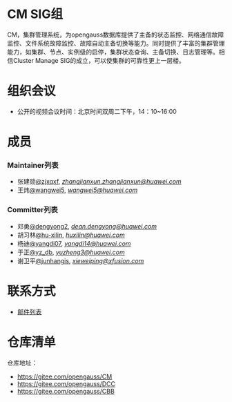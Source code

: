 # CM SIG组

CM，集群管理系统，为opengauss数据库提供了主备的状态监控、网络通信故障监控、文件系统故障监控、故障自动主备切换等能力。同时提供了丰富的集群管理能力，如集群、节点、实例级的启停，集群状态查询、主备切换、日志管理等。相信Cluster Manage SIG的成立，可以使集群的可靠性更上一层楼。

# 组织会议

- 公开的视频会议时间：北京时间双周二下午，14：10~16:00

# 成员

### Maintainer列表

- 张建勋[@zjxqxf](https://gitee.com/zjxqxf), *zhangjianxun.zhangjianxun@huawei.com*
- 王炜[@wangwei5](https://gitee.com/wangwei5), *wangwei5@huawei.com*


### Committer列表

  - 邓勇[@dengyong2](https://gitee.com/dengyong2), *dean.dengyong@huawei.com*
  - 胡习林[@hu-xilin](https://gitee.com/hu-xilin), *huxilin@huawei.com*
  - 杨迪[@yangdi07](https://gitee.com/yangdi07), *yangdi14@huawei.com*
  - 于正[@yz_db](https://gitee.com/yz_db), *yuzheng3@huawei.com*
  - 谢卫平[@junhangis](https://gitee.com/junhangis), *xieweiping@xfusion.com*

# 联系方式

- [邮件列表](https://mailweb.opengauss.org/postorius/lists/cm.opengauss.org/)

# 仓库清单

仓库地址：

- https://gitee.com/opengauss/CM
- https://gitee.com/opengauss/DCC
- https://gitee.com/opengauss/CBB

